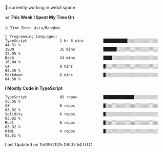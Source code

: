 🔭 currently working in web3 space

<!--START_SECTION:waka-->
📊 **This Week I Spent My Time On** 

```text
🕑︎ Time Zone: Asia/Bangkok

💬 Programming Languages: 
TypeScript               1 hr 8 mins         ███████████░░░░░░░░░░░░░░   44.31 % 
JSON                     35 mins             ██████░░░░░░░░░░░░░░░░░░░   22.95 % 
Bash                     24 mins             ████░░░░░░░░░░░░░░░░░░░░░   16.04 % 
C#                       8 mins              █░░░░░░░░░░░░░░░░░░░░░░░░   05.45 % 
Markdown                 6 mins              █░░░░░░░░░░░░░░░░░░░░░░░░   04.50 % 
```

**I Mostly Code in TypeScript** 

```text
TypeScript               85 repos            ██████████████░░░░░░░░░░░   55.56 % 
C#                       6 repos             █░░░░░░░░░░░░░░░░░░░░░░░░   03.92 % 
Solidity                 6 repos             █░░░░░░░░░░░░░░░░░░░░░░░░   03.92 % 
Rust                     6 repos             █░░░░░░░░░░░░░░░░░░░░░░░░   03.92 % 
HTML                     4 repos             █░░░░░░░░░░░░░░░░░░░░░░░░   02.61 % 
```




 Last Updated on 15/09/2025 08:07:54 UTC
<!--END_SECTION:waka-->
